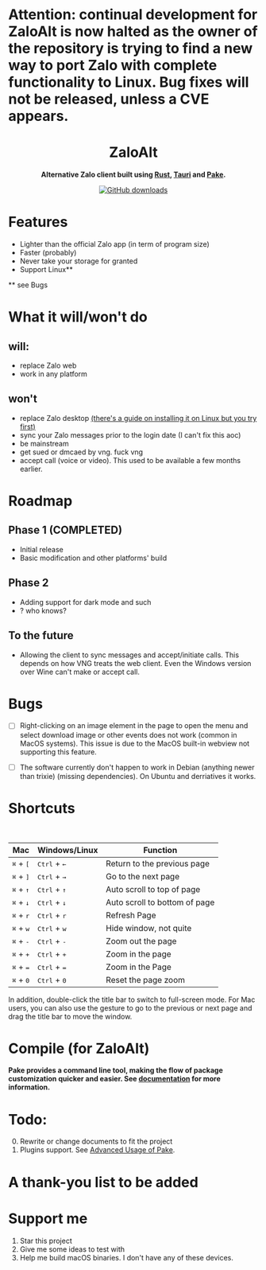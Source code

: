 # Attention: continual development for ZaloAlt is now halted as the owner of the repository is trying to find a new way to port Zalo with complete functionality to Linux. Bug fixes will not be released, unless a CVE appears.


<h1 align="center">ZaloAlt</h1>
<p align="center"><strong>Alternative Zalo client built using <a href="https://www.rust-lang.org/">Rust</a>, <a href="https://tauri.app/">Tauri</a> and <a href="https://github.com/tw93/Pake">Pake</a>.</strong></p>
<div align="center">
    <a href="https://github.com/imchocomint/ZaloAlt/releases" target="_blank">
    <img alt="GitHub downloads" src="https://img.shields.io/github/downloads/imchocomint/ZaloAlt/total.svg?style=flat-square"></a>
</div>

<div align="left"></div>

# Features

- Lighter than the official Zalo app (in term of program size)
- Faster (probably)
- Never take your storage for granted
- Support Linux**

** see Bugs

# What it will/won't do
## will:
- replace Zalo web
- work in any platform

## won't
- replace Zalo desktop [(there's a guide on installing it on Linux but you try first)](https://sytranvn.dev/posts/zalo-tren-ubuntu/)
- sync your Zalo messages prior to the login date (I can't fix this aoc)
- be mainstream
- get sued or dmcaed by vng. fuck vng
- accept call (voice or video). This used to be available a few months earlier.

# Roadmap
## Phase 1 (COMPLETED)
- Initial release
- Basic modification and other platforms' build

## Phase 2
- Adding support for dark mode and such
- ? who knows?

## To the future
- Allowing the client to sync messages and accept/initiate calls. This depends on how VNG treats the web client. Even the Windows version over Wine can't make or accept call.

# Bugs

- [ ] Right-clicking on an image element in the page to open the menu and select download image or other events does not work (common in MacOS systems). This issue is due to the MacOS built-in webview not supporting this feature.

- [ ] The software currently don't happen to work in Debian (anything newer than trixie) (missing dependencies). On Ubuntu and derriatives it works.

# Shortcuts
<br/>

| Mac                         | Windows/Linux                  | Function                      |
| --------------------------- | ------------------------------ | ----------------------------- |
| <kbd>⌘</kbd> + <kbd>[</kbd> | <kbd>Ctrl</kbd> + <kbd>←</kbd> | Return to the previous page   |
| <kbd>⌘</kbd> + <kbd>]</kbd> | <kbd>Ctrl</kbd> + <kbd>→</kbd> | Go to the next page           |
| <kbd>⌘</kbd> + <kbd>↑</kbd> | <kbd>Ctrl</kbd> + <kbd>↑</kbd> | Auto scroll to top of page    |
| <kbd>⌘</kbd> + <kbd>↓</kbd> | <kbd>Ctrl</kbd> + <kbd>↓</kbd> | Auto scroll to bottom of page |
| <kbd>⌘</kbd> + <kbd>r</kbd> | <kbd>Ctrl</kbd> + <kbd>r</kbd> | Refresh Page                  |
| <kbd>⌘</kbd> + <kbd>w</kbd> | <kbd>Ctrl</kbd> + <kbd>w</kbd> | Hide window, not quite        |
| <kbd>⌘</kbd> + <kbd>-</kbd> | <kbd>Ctrl</kbd> + <kbd>-</kbd> | Zoom out the page             |
| <kbd>⌘</kbd> + <kbd>+</kbd> | <kbd>Ctrl</kbd> + <kbd>+</kbd> | Zoom in the page              |
| <kbd>⌘</kbd> + <kbd>=</kbd> | <kbd>Ctrl</kbd> + <kbd>=</kbd> | Zoom in the Page              |
| <kbd>⌘</kbd> + <kbd>0</kbd> | <kbd>Ctrl</kbd> + <kbd>0</kbd> | Reset the page zoom           |

In addition, double-click the title bar to switch to full-screen mode. For Mac users, you can also use the gesture to go to the previous or next page and drag the title bar to move the window.

</details>

# Compile (for ZaloAlt)
**Pake provides a command line tool, making the flow of package customization quicker and easier. See [documentation](./bin/README.md) for more information.**


# Todo:

0. Rewrite or change documents to fit the project
1. Plugins support. See [Advanced Usage of Pake](https://github.com/tw93/Pake/wiki/Advanced-Usage-of-Pake).

# A thank-you list to be added

# Support me

1. Star this project
2. Give me some ideas to test with
3. Help me build macOS binaries. I don't have any of these devices.
